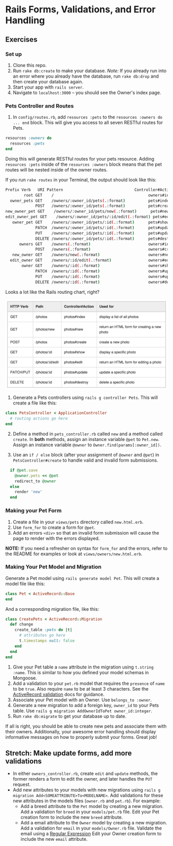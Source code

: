 # Rails Forms, Validations, and Error Handling

## Exercises

### Set up

1. Clone this repo.
2. Run `rake db:create` to make your database. *Note:* If you already run into an error where you already have the database, run `rake db:drop` and then create your database again.
3. Start your app with `rails server`.
4. Navigate to `localhost:3000` – you should see the Owner's index page.


### Pets Controller and Routes

1. In `config/routes.rb`, add `resources :pets` to the `resources :owners do ... end` block. This will give you access to all seven RESTful routes for Pets.
  ```ruby
  resources :owners do
    resources :pets
  end
  ```
  Doing this will generate RESTful routes for your pets resource. Adding `resources :pets` inside of the `resources :owners` block means that the pet routes will be nested inside of the owner routes.

  If you run `rake routes` in your Terminal, the output should look like this:

  ```bash
  Prefix Verb   URI Pattern                               Controller#Action
          root GET    /                                         owners#index
    owner_pets GET    /owners/:owner_id/pets(.:format)          pets#index
               POST   /owners/:owner_id/pets(.:format)          pets#create
 new_owner_pet GET    /owners/:owner_id/pets/new(.:format)      pets#new
edit_owner_pet GET    /owners/:owner_id/pets/:id/edit(.:format) pets#edit
     owner_pet GET    /owners/:owner_id/pets/:id(.:format)      pets#show
               PATCH  /owners/:owner_id/pets/:id(.:format)      pets#update
               PUT    /owners/:owner_id/pets/:id(.:format)      pets#update
               DELETE /owners/:owner_id/pets/:id(.:format)      pets#destroy
        owners GET    /owners(.:format)                         owners#index
               POST   /owners(.:format)                         owners#create
     new_owner GET    /owners/new(.:format)                     owners#new
    edit_owner GET    /owners/:id/edit(.:format)                owners#edit
         owner GET    /owners/:id(.:format)                     owners#show
               PATCH  /owners/:id(.:format)                     owners#update
               PUT    /owners/:id(.:format)                     owners#update
               DELETE /owners/:id(.:format)                     owners#destroy
  ```

  Looks a lot like the Rails routing chart, right?

  ![RESTful routes](./restful-routing-rails.png)

1. Generate a Pets controllers using `rails g controller Pets`. This will create a file like this:

  ```ruby
  class PetsController < ApplicationController
    # routing actions go here
  end
  ```

2. Define a method in `pets_controller.rb` called `new` and a method called `create`. In **both** methods, assign an instance variable `@pet` to `Pet.new`. Assign an instance variable `@owner` to `Owner.find(params[:owner_id])`.

3. Use an `if / else` block (after your assignment of `@owner` and  `@pet`) in `PetsController#create` to handle valid and invalid form submissions.
  ```ruby
    if @pet.save
      @owner.pets << @pet
      redirect_to @owner
    else
      render 'new'
    end
  ```

### Making your Pet Form

1. Create a file in your `views/pets` directory called `new.html.erb`.
2. Use `form_for` to create a form for `@pet`.
3. Add an errors `<div>` so that an invalid form submission will cause the page to render with the errors displayed.

**NOTE:** If you need a refresher on syntax for `form_for` and the errors, refer to the README for examples or look at `views/owners/new.html.erb`.


### Making Your Pet Model and Migration

Generate a Pet model using `rails generate model Pet`. This will create a model file like this:

```ruby
class Pet < ActiveRecord::Base
end
```

And a corresponding migration file, like this:

```ruby
class CreatePets < ActiveRecord::Migration
  def change
    create_table :pets do |t|
      # attributes go here
      t.timestamps null: false
    end
  end
end
```

1. Give your Pet table a `name` attribute in the migration using `t.string :name`. This is similar to how you defined your model schemas in Mongoose.
2. Add a validation to your `pet.rb` model that requires the `presence` of `name` to be `true`. Also require `name` to be at least 3 characters. See the [ActiveRecord validation](http://edgeguides.rubyonrails.org/active_record_validations.html#length) docs for guidance.
3. Associate your Pet model with an Owner. Use `belongs_to :owner`.
4. Generate a new migration to add a foreign key, `owner_id` to your Pets table. Use `rails g migration AddOwnerIdToPet owner_id:integer`.
5. Run `rake db:migrate` to get your database up to date.


If all is right, you should be able to create new pets and associate them with their owners. Additionally, your awesome error handling should display informative messages on how to properly submit your forms. Great job!

## Stretch: Make update forms, add more validations

- In either `owners_controller.rb`, create `edit` and `update` methods, the former renders a form to edit the owner, and later handles the `PUT` request.
- Add new attributes to your models with new migrations using `rails g migration Add<SOMEATTRIBUTE>To<MODELNAME>`. Add validations for these new attributes in the models files (`owner.rb` and `pet.rb`). For example:
  - Add a breed attribute to the `Pet` model by creating a new migration. Add a validation for `breed` in your `models/pet.rb` file. Edit your Pet creation form to include the new `breed` attribute.
  - Add a email attribute to the `Owner` model by creating a new migration. Add a validation for `email` in your `models/Owner.rb` file. Validate the email using a [Regular Expression](http://edgeguides.rubyonrails.org/active_record_validations.html#format) Edit your Owner creation form to include the new `email` attribute.

